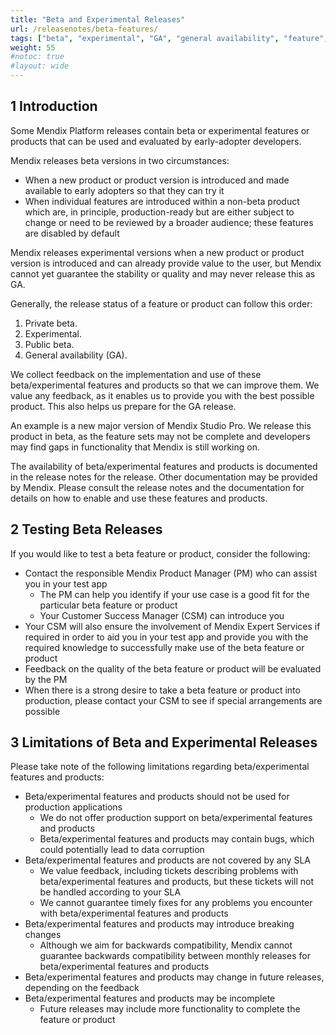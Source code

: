 ```yaml
---
title: "Beta and Experimental Releases"
url: /releasenotes/beta-features/
tags: ["beta", "experimental", "GA", "general availability", "feature", "feature flag", "product"]
weight: 55
#notoc: true
#layout: wide
---
```


## 1 Introduction

Some Mendix Platform releases contain beta or experimental features or products that can be used and evaluated by early-adopter developers. 

Mendix releases beta versions in two circumstances:

* When a new product or product version is introduced and made available to early adopters so that they can try it
* When individual features are introduced within a non-beta product which are, in principle, production-ready but are either subject to change or need to be reviewed by a broader audience; these features are disabled by default

Mendix releases experimental versions when a new product or product version is introduced and can already provide value to the user, but Mendix cannot yet guarantee the stability or quality and may never release this as GA.

Generally, the release status of a feature or product can follow this order:

1. Private beta.
2. Experimental.
3. Public beta.
4. General availability (GA).

We collect feedback on the implementation and use of these beta/experimental features and products so that we can improve them. We value any feedback, as it enables us to provide you with the best possible product. This also helps us prepare for the GA release.

An example is a new major version of Mendix Studio Pro. We release this product in beta, as the feature sets may not be complete and developers may find gaps in functionality that Mendix is still working on.

The availability of beta/experimental features and products is documented in the release notes for the release. Other documentation may be provided by Mendix. Please consult the release notes and the documentation for details on how to enable and use these features and products.

## 2 Testing Beta Releases

If you would like to test a beta feature or product, consider the following:

* Contact the responsible Mendix Product Manager (PM) who can assist you in your test app
    * The PM can help you identify if your use case is a good fit for the particular beta feature or product
    * Your Customer Success Manager (CSM) can introduce you
* Your CSM will also ensure the involvement of Mendix Expert Services if required in order to aid you in your test app and provide you with the required knowledge to successfully make use of the beta feature or product
* Feedback on the quality of the beta feature or product will be evaluated by the PM
* When there is a strong desire to take a beta feature or product into production, please contact your CSM to see if special arrangements are possible

## 3 Limitations of Beta and Experimental Releases

Please take note of the following limitations regarding beta/experimental features and products:

* Beta/experimental features and products should not be used for production applications
    * We do not offer production support on beta/experimental features and products
    * Beta/experimental features and products may contain bugs, which could potentially lead to data corruption
* Beta/experimental features and products are not covered by any SLA
    * We value feedback, including tickets describing problems with beta/experimental features and products, but these tickets will not be handled according to your SLA
    * We cannot guarantee timely fixes for any problems you encounter with beta/experimental features and products 
* Beta/experimental features and products may introduce breaking changes
    * Although we aim for backwards compatibility, Mendix cannot guarantee backwards compatibility between monthly releases for beta/experimental features and products
* Beta/experimental features and products may change in future releases, depending on the feedback
* Beta/experimental features and products may be incomplete
    * Future releases may include more functionality to complete the feature or product
 